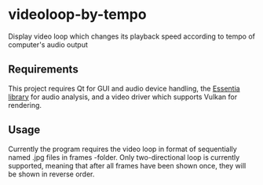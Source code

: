 # videoloop-by-tempo
Display video loop which changes its playback speed according to tempo of computer's audio output

## Requirements

This project requires Qt for GUI and audio device handling, the <a href=https://essentia.upf.edu>Essentia library</a> for audio analysis, and a video driver which supports Vulkan for rendering.


## Usage
Currently the program requires the video loop in format of sequentially named .jpg files in frames -folder. Only two-directional loop is currently supported, meaning that after all frames have been shown once, they will be shown in reverse order.